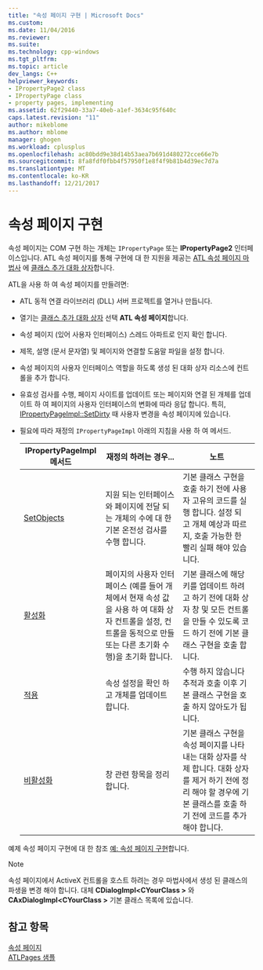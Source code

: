 ```yaml
---
title: "속성 페이지 구현 | Microsoft Docs"
ms.custom: 
ms.date: 11/04/2016
ms.reviewer: 
ms.suite: 
ms.technology: cpp-windows
ms.tgt_pltfrm: 
ms.topic: article
dev_langs: C++
helpviewer_keywords:
- IPropertyPage2 class
- IPropertyPage class
- property pages, implementing
ms.assetid: 62f29440-33a7-40eb-a1ef-3634c95f640c
caps.latest.revision: "11"
author: mikeblome
ms.author: mblome
manager: ghogen
ms.workload: cplusplus
ms.openlocfilehash: ac80bdd9e38d14b53aea7b691d480272cce66e7b
ms.sourcegitcommit: 8fa8fdf0fbb4f57950f1e8f4f9b81b4d39ec7d7a
ms.translationtype: MT
ms.contentlocale: ko-KR
ms.lasthandoff: 12/21/2017
---
```

# <a name="implementing-property-pages"></a>속성 페이지 구현
속성 페이지는 COM 구현 하는 개체는 `IPropertyPage` 또는 **IPropertyPage2** 인터페이스입니다. ATL 속성 페이지를 통해 구현에 대 한 지원을 제공는 [ATL 속성 페이지 마법사](../atl/reference/atl-property-page-wizard.md) 에 [클래스 추가 대화 상자](../ide/add-class-dialog-box.md)합니다.  
  
 ATL을 사용 하 여 속성 페이지를 만들려면:  
  
-   ATL 동적 연결 라이브러리 (DLL) 서버 프로젝트를 열거나 만듭니다.  
  
-   열기는 [클래스 추가 대화 상자](../ide/add-class-dialog-box.md) 선택 **ATL 속성 페이지**합니다.  
  
-   속성 페이지 (있어 사용자 인터페이스) 스레드 아파트로 인지 확인 합니다.  
  
-   제목, 설명 (문서 문자열) 및 페이지와 연결할 도움말 파일을 설정 합니다.  
  
-   속성 페이지의 사용자 인터페이스 역할을 하도록 생성 된 대화 상자 리소스에 컨트롤을 추가 합니다.  
  
-   유효성 검사를 수행, 페이지 사이트를 업데이트 또는 페이지와 연결 된 개체를 업데이트 하 여 페이지의 사용자 인터페이스의 변화에 따라 응답 합니다. 특히, [IPropertyPageImpl::SetDirty](../atl/reference/ipropertypageimpl-class.md#setdirty) 때 사용자 변경을 속성 페이지에 있습니다.  
  
-   필요에 따라 재정의 `IPropertyPageImpl` 아래의 지침을 사용 하 여 메서드.  
  
    |IPropertyPageImpl 메서드|재정의 하려는 경우...|노트|  
    |------------------------------|----------------------------------|-----------|  
    |[SetObjects](../atl/reference/ipropertypageimpl-class.md#setobjects)|지원 되는 인터페이스와 페이지에 전달 되는 개체의 수에 대 한 기본 온전성 검사를 수행 합니다.|기본 클래스 구현을 호출 하기 전에 사용자 고유의 코드를 실행 합니다. 설정 되 고 개체 예상과 따르지, 호출 가능한 한 빨리 실패 해야 있습니다.|  
    |[활성화](../atl/reference/ipropertypageimpl-class.md#activate)|페이지의 사용자 인터페이스 (예를 들어 개체에서 현재 속성 값을 사용 하 여 대화 상자 컨트롤을 설정, 컨트롤을 동적으로 만들 또는 다른 초기화 수행)을 초기화 합니다.|기본 클래스에 해당 키를 업데이트 하려고 하기 전에 대화 상자 창 및 모든 컨트롤을 만들 수 있도록 코드 하기 전에 기본 클래스 구현을 호출 합니다.|  
    |[적용](../atl/reference/ipropertypageimpl-class.md#apply)|속성 설정을 확인 하 고 개체를 업데이트 합니다.|수행 하지 않습니다 추적과 호출 이후 기본 클래스 구현을 호출 하지 않아도가 됩니다.|  
    |[비활성화](../atl/reference/ipropertypageimpl-class.md#deactivate)|창 관련 항목을 정리 합니다.|기본 클래스 구현을 속성 페이지를 나타내는 대화 상자를 삭제 합니다. 대화 상자를 제거 하기 전에 정리 해야 할 경우에 기본 클래스를 호출 하기 전에 코드를 추가 해야 합니다.|  
  
 예제 속성 페이지 구현에 대 한 참조 [예: 속성 페이지 구현](../atl/example-implementing-a-property-page.md)합니다.  
  
> [!NOTE]
>  속성 페이지에서 ActiveX 컨트롤을 호스트 하려는 경우 마법사에서 생성 된 클래스의 파생을 변경 해야 합니다. 대체 **CDialogImpl\<CYourClass >** 와 **CAxDialogImpl\<CYourClass >** 기본 클래스 목록에 있습니다.  
  
## <a name="see-also"></a>참고 항목  
 [속성 페이지](../atl/atl-com-property-pages.md)   
 [ATLPages 샘플](../visual-cpp-samples.md)

